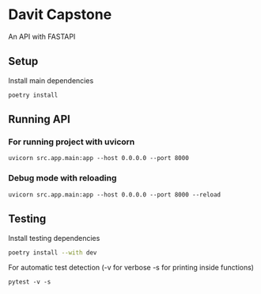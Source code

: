 #  Davit Capstone

An API with FASTAPI

## Setup
Install main dependencies

```shell
poetry install
```

## Running API

### For running project with uvicorn

```shell
uvicorn src.app.main:app --host 0.0.0.0 --port 8000 
```

### Debug mode with reloading

```shell
uvicorn src.app.main:app --host 0.0.0.0 --port 8000 --reload
```



## Testing

Install testing dependencies

```bash
poetry install --with dev
```

For automatic test detection (-v for verbose -s for printing inside functions)

```shell
pytest -v -s 
```